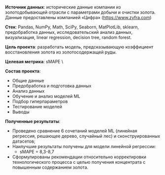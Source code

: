 **Источник данных**: исторические данные компании из золотодобывающей отрасли с параметрами добычи и очистки золота. \
Данные предоставлены компанией «Цифра» (https://www.zyfra.com)

**Стек**: Pandas, NumPy, Math, SciPy, Seaborn, MatPlotLib, sklearn, предобработка данных, исследовательский анализ данных, визуализация, linear regression, decision tree, random forest.

**Цель проекта**: разработать модель, предсказывающую коэффициент восстановления золота из золотосодержащей руды.

**Целевая метрика**: sMAPE \

**Состав проекта**:
- Общие данные
- Предобработка и подготовка данных
- Анализ данных
- Обучение и анализ моделей ML
- Подбор гиперпараметров
- Тестирование моделей
- Выводы

**Полученные результаты**:
- Проведено сравнение 6 сочетаний моделей ML (линейная регрессия, решающее дерево, случайный лес) и сконструированных датасетов;
- Наилучшие результаты получены для модели линейной регрессии:
  - sMAPE = 8,3-8,7
- Сформулированы рекомендации относительно корректировки технологического процесса с целью получения концентрата с повышенным содержанием золота.
